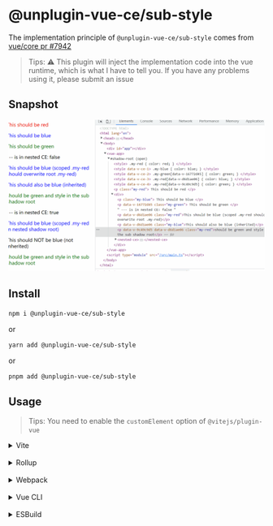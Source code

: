 # @unplugin-vue-ce/sub-style

The implementation principle of `@unplugin-vue-ce/sub-style` comes from [vue/core pr #7942](https://github.com/vuejs/core/pull/7942)

> Tips: ⚠ This plugin will inject the implementation code into the vue runtime, which is what I have to tell you.
> If you have any problems using it, please submit an issue

## Snapshot

![style.gif](..%2F..%2Fpublic%2Fstyle.gif)

## Install

```bash
npm i @unplugin-vue-ce/sub-style
```
or
```bash
yarn add @unplugin-vue-ce/sub-style
```
or
```bash
pnpm add @unplugin-vue-ce/sub-style
```

## Usage

> Tips: You need to enable the `customElement` option of `@vitejs/plugin-vue`

<details>
<summary>Vite</summary>

```ts
// vite.config.ts
import { defineConfig } from 'vite'
import { viteVueCESubStyle } from '@unplugin-vue-ce/sub-style'
import vue from '@vitejs/plugin-vue'
import type { PluginOption } from 'vite'
export default defineConfig({
  plugins: [
    vue(),
    viteVueCESubStyle() as PluginOption,
  ],
})
```

</details>
<br>
<details>
<summary>Rollup</summary>

```ts
// rollup.config.js
import { rollupVueCESubStyle } from '@unplugin-vue-ce/sub-style'
export default {
  plugins: [
    rollupVueCESubStyle(),
  ],
}
```

</details>
<br>
<details>
<summary>Webpack</summary>

```ts
// webpack.config.js
module.exports = {
  /* ... */
  plugins: [
    require('@unplugin-vue-ce/sub-style').webpackVueCESubStyle(),
  ],
}
```
</details>
<br>
<details>
<summary>Vue CLI</summary>

```ts
// vue.config.js
module.exports = {
  configureWebpack: {
    plugins: [
      require('@unplugin-vue-ce/sub-style').webpackVueCESubStyle({}),
    ],
  },
}
```

</details>
<br>
<details>
<summary>ESBuild</summary>

```ts
// esbuild.config.js
import { build } from 'esbuild'
import { esbuildVueCESubStyle } from '@unplugin-vue-ce/sub-style'

build({
  plugins: [esbuildVueCESubStyle()],
})
```
</details>